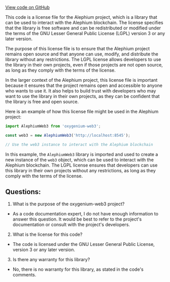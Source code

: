 [View code on GitHub](https://github.com/oxygenium/oxygenium-web3/packages/web3/configs/header.js)

This code is a license file for the Alephium project, which is a library that can be used to interact with the Alephium blockchain. The license specifies that the library is free software and can be redistributed or modified under the terms of the GNU Lesser General Public License (LGPL) version 3 or any later version. 

The purpose of this license file is to ensure that the Alephium project remains open source and that anyone can use, modify, and distribute the library without any restrictions. The LGPL license allows developers to use the library in their own projects, even if those projects are not open source, as long as they comply with the terms of the license. 

In the larger context of the Alephium project, this license file is important because it ensures that the project remains open and accessible to anyone who wants to use it. It also helps to build trust with developers who may want to use the library in their own projects, as they can be confident that the library is free and open source. 

Here is an example of how this license file might be used in the Alephium project:

```javascript
import AlephiumWeb3 from 'oxygenium-web3';

const web3 = new AlephiumWeb3('http://localhost:8545');

// Use the web3 instance to interact with the Alephium blockchain
```

In this example, the `AlephiumWeb3` library is imported and used to create a new instance of the `web3` object, which can be used to interact with the Alephium blockchain. The LGPL license ensures that developers can use this library in their own projects without any restrictions, as long as they comply with the terms of the license.
## Questions: 
 1. What is the purpose of the oxygenium-web3 project?
- As a code documentation expert, I do not have enough information to answer this question. It would be best to refer to the project's documentation or consult with the project's developers.

2. What is the license for this code?
- The code is licensed under the GNU Lesser General Public License, version 3 or any later version.

3. Is there any warranty for this library?
- No, there is no warranty for this library, as stated in the code's comments.